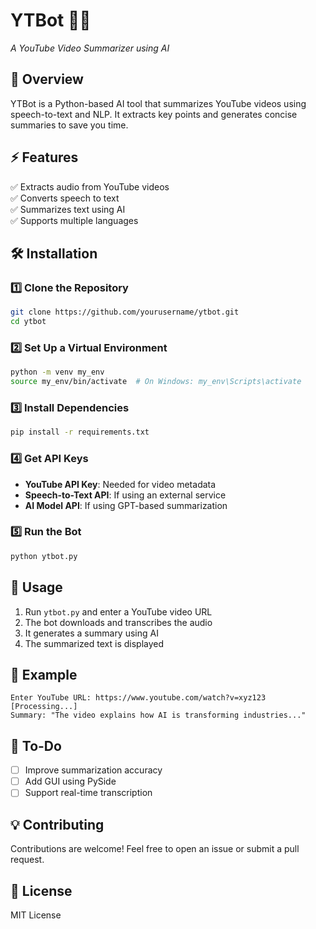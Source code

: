 
# **YTBot** 🎥🤖  
*A YouTube Video Summarizer using AI*  

## **📌 Overview**  
YTBot is a Python-based AI tool that summarizes YouTube videos using speech-to-text and NLP. It extracts key points and generates concise summaries to save you time.  

## **⚡ Features**  
✅ Extracts audio from YouTube videos  
✅ Converts speech to text  
✅ Summarizes text using AI  
✅ Supports multiple languages  

## **🛠️ Installation**  

### **1️⃣ Clone the Repository**  
```sh
git clone https://github.com/yourusername/ytbot.git
cd ytbot
```

### **2️⃣ Set Up a Virtual Environment**  
```sh
python -m venv my_env
source my_env/bin/activate  # On Windows: my_env\Scripts\activate
```

### **3️⃣ Install Dependencies**  
```sh
pip install -r requirements.txt
```

### **4️⃣ Get API Keys**  
- **YouTube API Key**: Needed for video metadata  
- **Speech-to-Text API**: If using an external service  
- **AI Model API**: If using GPT-based summarization  

### **5️⃣ Run the Bot**  
```sh
python ytbot.py
```

## **🚀 Usage**  
1. Run `ytbot.py` and enter a YouTube video URL  
2. The bot downloads and transcribes the audio  
3. It generates a summary using AI  
4. The summarized text is displayed  

## **📜 Example**  
```
Enter YouTube URL: https://www.youtube.com/watch?v=xyz123
[Processing...]
Summary: "The video explains how AI is transforming industries..."
```

## **📝 To-Do**  
- [ ] Improve summarization accuracy  
- [ ] Add GUI using PySide  
- [ ] Support real-time transcription  

## **💡 Contributing**  
Contributions are welcome! Feel free to open an issue or submit a pull request.  

## **📜 License**  
MIT License  
